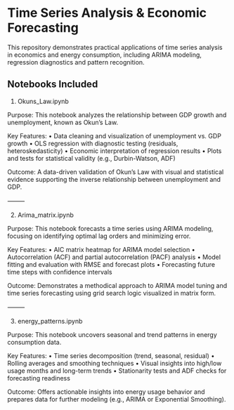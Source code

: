 # Time Series Analysis & Economic Forecasting

This repository demonstrates practical applications of time series analysis in economics and energy consumption, including ARIMA modeling, regression diagnostics and pattern recognition.

## Notebooks Included

1. Okuns_Law.ipynb

Purpose:
This notebook analyzes the relationship between GDP growth and unemployment, known as Okun’s Law.

Key Features:
	•	Data cleaning and visualization of unemployment vs. GDP growth
	•	OLS regression with diagnostic testing (residuals, heteroskedasticity)
	•	Economic interpretation of regression results
	•	Plots and tests for statistical validity (e.g., Durbin-Watson, ADF)

Outcome:
A data-driven validation of Okun’s Law with visual and statistical evidence supporting the inverse relationship between unemployment and GDP.

⸻

2. Arima_matrix.ipynb

Purpose:
This notebook forecasts a time series using ARIMA modeling, focusing on identifying optimal lag orders and minimizing error.

Key Features:
	•	AIC matrix heatmap for ARIMA model selection
	•	Autocorrelation (ACF) and partial autocorrelation (PACF) analysis
	•	Model fitting and evaluation with RMSE and forecast plots
	•	Forecasting future time steps with confidence intervals

Outcome:
Demonstrates a methodical approach to ARIMA model tuning and time series forecasting using grid search logic visualized in matrix form.

⸻

3. energy_patterns.ipynb

Purpose:
This notebook uncovers seasonal and trend patterns in energy consumption data.

Key Features:
	•	Time series decomposition (trend, seasonal, residual)
	•	Rolling averages and smoothing techniques
	•	Visual insights into high/low usage months and long-term trends
	•	Stationarity tests and ADF checks for forecasting readiness

Outcome:
Offers actionable insights into energy usage behavior and prepares data for further modeling (e.g., ARIMA or Exponential Smoothing).
